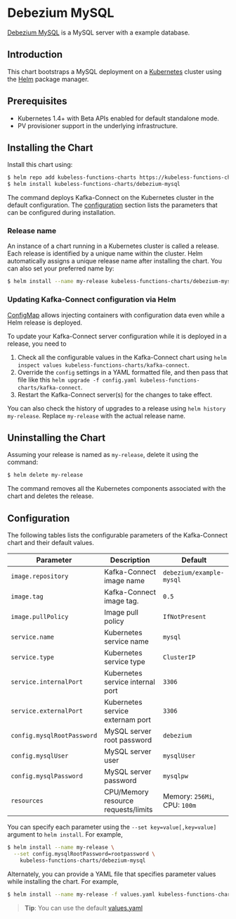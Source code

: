 Debezium MySQL
=====

[Debezium MySQL](http://debezium.io/docs/tutorial/) is a MySQL server with a example database.

Introduction
------------

This chart bootstraps a MySQL deployment on a [Kubernetes](http://kubernetes.io) cluster using the [Helm](https://helm.sh) package manager.

Prerequisites
-------------

-	Kubernetes 1.4+ with Beta APIs enabled for default standalone mode.
-	PV provisioner support in the underlying infrastructure.

Installing the Chart
--------------------

Install this chart using:

```bash
$ helm repo add kubeless-functions-charts https://kubeless-functions-charts.storage.googleapis.com
$ helm install kubeless-functions-charts/debezium-mysql
```

The command deploys Kafka-Connect on the Kubernetes cluster in the default configuration. The [configuration](#configuration) section lists the parameters that can be configured during installation.

### Release name

An instance of a chart running in a Kubernetes cluster is called a release. Each release is identified by a unique name within the cluster. Helm automatically assigns a unique release name after installing the chart. You can also set your preferred name by:

```bash
$ helm install --name my-release kubeless-functions-charts/debezium-mysql
```

### Updating Kafka-Connect configuration via Helm

[ConfigMap](https://kubernetes.io/docs/user-guide/configmap/) allows injecting containers with configuration data even while a Helm release is deployed.

To update your Kafka-Connect server configuration while it is deployed in a release, you need to

1. Check all the configurable values in the Kafka-Connect chart using `helm inspect values kubeless-functions-charts/kafka-connect`.
2. Override the `config` settings in a YAML formatted file, and then pass that file like this `helm upgrade -f config.yaml kubeless-functions-charts/kafka-connect`.
3. Restart the Kafka-Connect server(s) for the changes to take effect.

You can also check the history of upgrades to a release using `helm history my-release`. Replace `my-release` with the actual release name.

Uninstalling the Chart
----------------------

Assuming your release is named as `my-release`, delete it using the command:

```bash
$ helm delete my-release
```

The command removes all the Kubernetes components associated with the chart and deletes the release.

Configuration
-------------

The following tables lists the configurable parameters of the Kafka-Connect chart and their default values.

| Parameter                  | Description                         | Default                                                 |
|----------------------------|-------------------------------------|---------------------------------------------------------|
| `image.repository`         | Kafka-Connect image name            | `debezium/example-mysql`                                |
| `image.tag`                | Kafka-Connect image tag.            | `0.5`                                                   |
| `image.pullPolicy`         | Image pull policy                   | `IfNotPresent`                                          |
| `service.name`             | Kubernetes service name             | `mysql`                                                 |
| `service.type`             | Kubernetes service type             | `ClusterIP`                                             |
| `service.internalPort`     | Kubernetes service internal port    | `3306`                                                  |
| `service.externalPort`     | Kubernetes service externam port    | `3306`                                                  |
| `config.mysqlRootPassword` | MySQL server root password          | `debezium`                                              |
| `config.mysqlUser`         | MySQL server user                   | `mysqlUser`                                             |
| `config.mysqlPassword`     | MySQL server password               | `mysqlpw`                                               |
| `resources`                | CPU/Memory resource requests/limits | Memory: `256Mi`, CPU: `100m`                            |

You can specify each parameter using the `--set key=value[,key=value]` argument to `helm install`. For example,

```bash
$ helm install --name my-release \
  --set config.mysqlRootPassword=rootpassword \
    kubeless-functions-charts/debezium-mysql
```
Alternately, you can provide a YAML file that specifies parameter values while installing the chart. For example,

```bash
$ helm install --name my-release -f values.yaml kubeless-functions-charts/debezium-mysql
```

> **Tip**: You can use the default [values.yaml](values.yaml)
